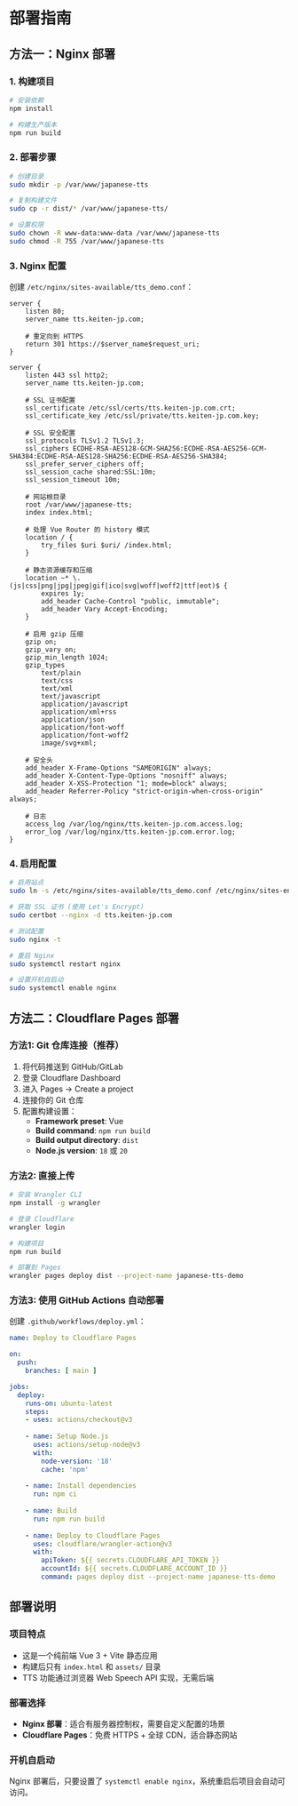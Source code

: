 # 部署指南

## 方法一：Nginx 部署

### 1. 构建项目
```bash
# 安装依赖
npm install

# 构建生产版本
npm run build
```

### 2. 部署步骤
```bash
# 创建目录
sudo mkdir -p /var/www/japanese-tts

# 复制构建文件
sudo cp -r dist/* /var/www/japanese-tts/

# 设置权限
sudo chown -R www-data:www-data /var/www/japanese-tts
sudo chmod -R 755 /var/www/japanese-tts
```

### 3. Nginx 配置
创建 `/etc/nginx/sites-available/tts_demo.conf`：

```nginx
server {
    listen 80;
    server_name tts.keiten-jp.com;
    
    # 重定向到 HTTPS
    return 301 https://$server_name$request_uri;
}

server {
    listen 443 ssl http2;
    server_name tts.keiten-jp.com;
    
    # SSL 证书配置
    ssl_certificate /etc/ssl/certs/tts.keiten-jp.com.crt;
    ssl_certificate_key /etc/ssl/private/tts.keiten-jp.com.key;
    
    # SSL 安全配置
    ssl_protocols TLSv1.2 TLSv1.3;
    ssl_ciphers ECDHE-RSA-AES128-GCM-SHA256:ECDHE-RSA-AES256-GCM-SHA384:ECDHE-RSA-AES128-SHA256:ECDHE-RSA-AES256-SHA384;
    ssl_prefer_server_ciphers off;
    ssl_session_cache shared:SSL:10m;
    ssl_session_timeout 10m;
    
    # 网站根目录
    root /var/www/japanese-tts;
    index index.html;
    
    # 处理 Vue Router 的 history 模式
    location / {
        try_files $uri $uri/ /index.html;
    }
    
    # 静态资源缓存和压缩
    location ~* \.(js|css|png|jpg|jpeg|gif|ico|svg|woff|woff2|ttf|eot)$ {
        expires 1y;
        add_header Cache-Control "public, immutable";
        add_header Vary Accept-Encoding;
    }
    
    # 启用 gzip 压缩
    gzip on;
    gzip_vary on;
    gzip_min_length 1024;
    gzip_types
        text/plain
        text/css
        text/xml
        text/javascript
        application/javascript
        application/xml+rss
        application/json
        application/font-woff
        application/font-woff2
        image/svg+xml;
    
    # 安全头
    add_header X-Frame-Options "SAMEORIGIN" always;
    add_header X-Content-Type-Options "nosniff" always;
    add_header X-XSS-Protection "1; mode=block" always;
    add_header Referrer-Policy "strict-origin-when-cross-origin" always;
    
    # 日志
    access_log /var/log/nginx/tts.keiten-jp.com.access.log;
    error_log /var/log/nginx/tts.keiten-jp.com.error.log;
}
```

### 4. 启用配置
```bash
# 启用站点
sudo ln -s /etc/nginx/sites-available/tts_demo.conf /etc/nginx/sites-enabled/

# 获取 SSL 证书 (使用 Let's Encrypt)
sudo certbot --nginx -d tts.keiten-jp.com

# 测试配置
sudo nginx -t

# 重启 Nginx
sudo systemctl restart nginx

# 设置开机自启动
sudo systemctl enable nginx
```

## 方法二：Cloudflare Pages 部署

### 方法1: Git 仓库连接（推荐）
1. 将代码推送到 GitHub/GitLab
2. 登录 Cloudflare Dashboard
3. 进入 Pages → Create a project
4. 连接你的 Git 仓库
5. 配置构建设置：
   - **Framework preset**: Vue
   - **Build command**: `npm run build`
   - **Build output directory**: `dist`
   - **Node.js version**: `18` 或 `20`

### 方法2: 直接上传
```bash
# 安装 Wrangler CLI
npm install -g wrangler

# 登录 Cloudflare
wrangler login

# 构建项目
npm run build

# 部署到 Pages
wrangler pages deploy dist --project-name japanese-tts-demo
```

### 方法3: 使用 GitHub Actions 自动部署
创建 `.github/workflows/deploy.yml`：

```yaml
name: Deploy to Cloudflare Pages

on:
  push:
    branches: [ main ]

jobs:
  deploy:
    runs-on: ubuntu-latest
    steps:
    - uses: actions/checkout@v3
    
    - name: Setup Node.js
      uses: actions/setup-node@v3
      with:
        node-version: '18'
        cache: 'npm'
    
    - name: Install dependencies
      run: npm ci
    
    - name: Build
      run: npm run build
    
    - name: Deploy to Cloudflare Pages
      uses: cloudflare/wrangler-action@v3
      with:
        apiToken: ${{ secrets.CLOUDFLARE_API_TOKEN }}
        accountId: ${{ secrets.CLOUDFLARE_ACCOUNT_ID }}
        command: pages deploy dist --project-name japanese-tts-demo
```

## 部署说明

### 项目特点
- 这是一个纯前端 Vue 3 + Vite 静态应用
- 构建后只有 `index.html` 和 `assets/` 目录
- TTS 功能通过浏览器 Web Speech API 实现，无需后端

### 部署选择
- **Nginx 部署**：适合有服务器控制权，需要自定义配置的场景
- **Cloudflare Pages**：免费 HTTPS + 全球 CDN，适合静态网站

### 开机自启动
Nginx 部署后，只要设置了 `systemctl enable nginx`，系统重启后项目会自动可访问。